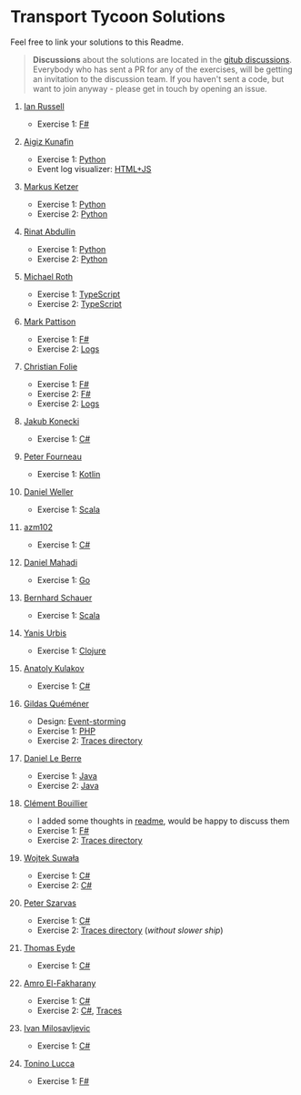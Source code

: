 # Transport Tycoon Solutions

Feel free to link your solutions to this Readme. 

> **Discussions** about the solutions are located in the  [gitub discussions](https://github.com/orgs/ddd-exercises/teams/tt/discussions). Everybody who has sent a PR for any of the exercises, will be getting an invitation to the discussion team. If you haven't sent a code, but want to join anyway - please get in touch by opening an issue.

1. [Ian Russell](https://github.com/ijrussell)
   
   - Exercise 1: [F#](https://github.com/ijrussell/TransportTycoon/blob/master/recursive.fs)

2. [Aigiz Kunafin](https://github.com/AigizK)
   
   - Exercise 1: [Python](https://github.com/AigizK/transport-tycoon/tree/master/ex_1)
   - Event log visualizer: [HTML+JS](https://github.com/AigizK/transport-tycoon/tree/master/transport_visulazation)

3. [Markus Ketzer](https://github.com/marketzer)
   
   - Exercise 1: [Python](https://github.com/marketzer/exercises/blob/master/transport-tycoon/marketzer/transport-tycoon.py)
   - Exercise 2: [Python](https://github.com/marketzer/exercises/blob/master/transport-tycoon/marketzer/exercise2.py)

4. [Rinat Abdullin](https://github.com/abdullin)
   
   - Exercise 1: [Python](https://github.com/Softwarepark/exercises/blob/master/transport-tycoon/abdullin/ex_1.py)
   - Exercise 2: [Python](https://github.com/Softwarepark/exercises/blob/master/transport-tycoon/abdullin/ex_2.py)

5. [Michael Roth](https://github.com/mrothNET)
   
   - Exercise 1: [TypeScript](https://github.com/mrothNET/transport-tycoon-exercises/tree/master/exercise1)
   - Exercise 2: [TypeScript](https://github.com/mrothNET/transport-tycoon-exercises/tree/master/exercise2)

6. [Mark Pattison](https://github.com/markpattison)
   
   - Exercise 1: [F#](https://github.com/markpattison/transport-tycoon-kata)
   - Exercise 2: [Logs](https://github.com/markpattison/transport-tycoon-kata/tree/master/exercise2-logs)

7. [Christian Folie](https://twitter.com/Folienmaster)
   
   - Exercise 1: [F#](https://github.com/Nagelfar/ddd-exercises/tree/master/exercise1)
   - Exercise 2: [F#](https://github.com/Nagelfar/ddd-exercises/blob/master/exercise2/Exercise2.fs)
   - Exercise 2: [Logs](https://github.com/Nagelfar/ddd-exercises/tree/master/exercise2/output)

8. [Jakub Konecki](https://github.com/jkonecki)
   
   - Exercise 1: [C#](https://github.com/jkonecki/SoftwarePark/tree/master/TransportTycoon)

9. [Peter Fourneau](https://github.com/pfournea)
   
   - Exercise 1: [Kotlin](https://github.com/pfournea/transport-tycoon)

10. [Daniel Weller](https://github.com/danielweller-swp)
    
    - Exercise 1: [Scala](https://github.com/danielweller-swp/transport-tycoon/tree/master/ex1)

11. [azm102](https://github.com/azm102)
    
    - Exercise 1: [C#](https://github.com/azm102/exercises/tree/master/TransportTycoon1)

12. [Daniel Mahadi](https://github.com/danielmahadi)
    
    - Exercise 1: [Go](https://github.com/danielmahadi/transport-tycoon-go/blob/master/main.go)

13. [Bernhard Schauer](https://github.com/beschauer)
    
    - Exercise 1: [Scala](https://github.com/beschauer/softwarepark-exercises/blob/master/transport-tycoon/main.scala)

14. [Yanis Urbis](https://github.com/yanisurbis)
    
    - Exercise 1: [Clojure](https://github.com/yanisurbis/transport-tycoon)

15. [Anatoly Kulakov](https://github.com/AnatolyKulakov)
    
    - Exercise 1: [C#](https://github.com/AnatolyKulakov/TransportTycoon/blob/master/src/TransportTycoon/Program.cs)

16. [Gildas Quéméner](https://github.com/gquemener)
    
    - Design: [Event-storming](https://miro.com/welcomeonboard/MtjvR60cUsVfwMSGWhbsOtrxgMOlSeXjFYc1U2M8033aIuIQdb9ID72hbcNNsfi8)
    - Exercise 1: [PHP](https://github.com/gquemener/TransportTycoon)
    - Exercise 2: [Traces directory](https://github.com/gquemener/TransportTycoon/tree/master/traces)

17. [Daniel Le Berre](https://github.com/danielleberre)
    
    - Exercise 1: [Java](https://github.com/danielleberre/transport-tycoon/tree/exercice1)
    - Exercise 2: [Java](https://github.com/danielleberre/transport-tycoon/tree/exercice2)

18. [Clément Bouillier](https://twitter.com/clem_bouillier)
    
    - I added some thoughts in [readme](https://github.com/devcrafting/TransportTycoon-DDD-ES), would be happy to discuss them
    - Exercise 1: [F#](https://github.com/devcrafting/TransportTycoon-DDD-ES/tree/Exercice1)
    - Exercise 2: [Traces directory](https://github.com/devcrafting/TransportTycoon-DDD-ES/tree/Exercice2-withoutNewRules/logs)

19. [Wojtek Suwała](https://github.com/wojteksuwala)
    
    - Exercise 1: [C#](https://github.com/wojteksuwala/DDD_SoftwarePark_Exercises/tree/master/Ex001_Transport_Tycoon)
    - Exercise 2: [C#](https://github.com/wojteksuwala/DDD_SoftwarePark_Exercises/tree/master/Ex002_Transport_Tycoon)

20. [Peter Szarvas](https://github.com/pepperonee13)
    
    - Exercise 1: [C#](https://github.com/pepperonee13/ddd-exercises)
    - Exercise 2: [Traces directory](https://github.com/pepperonee13/ddd-exercises/tree/master/.trace) (_without slower ship_)

21. [Thomas Eyde](https://github.com/thomaseyde)
    
    - Exercise 1: [C#](https://github.com/thomaseyde/transport-tycoon)

22. [Amro El-Fakharany](https://github.com/amroel)
    
    - Exercise 1: [C#](https://github.com/amroel/TransportTycoon/tree/E1)
	- Exercise 2: [C#](https://github.com/amroel/TransportTycoon/tree/E2), [Traces](https://github.com/amroel/TransportTycoon/tree/E2/.trace)

23. [Ivan Milosavljevic](https://github.com/Vertygo)
    
    - Exercise 1: [C#](https://github.com/Vertygo/transport-tycoon-ddd/tree/master/Exercise1)

23. [Tonino Lucca](https://twitter.com/tonyxzt)
    
    - Exercise 1: [F#](https://github.com/tonyx/transport-tycoon-1)
